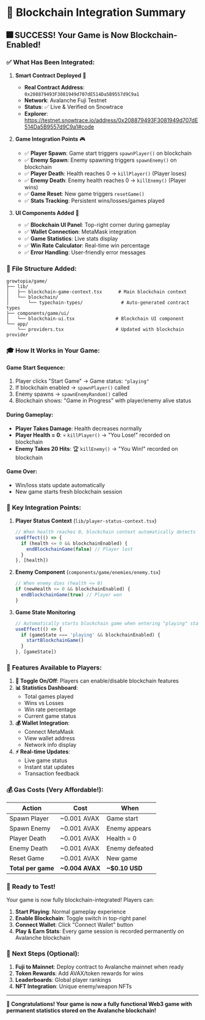 # 🔗 Blockchain Integration Summary

## 🎆 **SUCCESS! Your Game is Now Blockchain-Enabled!**

### ✅ **What Has Been Integrated:**

1. **Smart Contract Deployed** 🚀
   - **Real Contract Address**: `0x208879493F3081949d707dE514Da5B9557d9C9a1`
   - **Network**: Avalanche Fuji Testnet
   - **Status**: ✅ Live & Verified on Snowtrace
   - **Explorer**: https://testnet.snowtrace.io/address/0x208879493F3081949d707dE514Da5B9557d9C9a1#code

2. **Game Integration Points** 🎮
   - ✅ **Player Spawn**: Game start triggers `spawnPlayer()` on blockchain
   - ✅ **Enemy Spawn**: Enemy spawning triggers `spawnEnemy()` on blockchain  
   - ✅ **Player Death**: Health reaches 0 → `killPlayer()` (Player loses)
   - ✅ **Enemy Death**: Enemy health reaches 0 → `killEnemy()` (Player wins)
   - ✅ **Game Reset**: New game triggers `resetGame()`
   - ✅ **Stats Tracking**: Persistent wins/losses/games played

3. **UI Components Added** 🎨
   - ✅ **Blockchain UI Panel**: Top-right corner during gameplay
   - ✅ **Wallet Connection**: MetaMask integration
   - ✅ **Game Statistics**: Live stats display
   - ✅ **Win Rate Calculator**: Real-time win percentage
   - ✅ **Error Handling**: User-friendly error messages

### 📁 **File Structure Added:**

```
growtopia/game/
├── lib/
│   ├── blockchain-game-context.tsx      # Main blockchain context
│   └── blockchain/
│       └── typechain-types/              # Auto-generated contract types
├── components/game/ui/
│   └── blockchain-ui.tsx               # Blockchain UI component
└── app/
    └── providers.tsx                   # Updated with blockchain provider
```

### 🎓 **How It Works in Your Game:**

#### **Game Start Sequence:**
1. Player clicks "Start Game" → Game status: `"playing"`
2. If blockchain enabled → `spawnPlayer()` called
3. Enemy spawns → `spawnEnemyRandom()` called
4. Blockchain shows: "Game in Progress" with player/enemy alive status

#### **During Gameplay:**
- **Player Takes Damage**: Health decreases normally
- **Player Health = 0**: 💀 `killPlayer()` → "You Lose!" recorded on blockchain
- **Enemy Takes 20 Hits**: 🏆 `killEnemy()` → "You Win!" recorded on blockchain

#### **Game Over:**
- Win/loss stats update automatically
- New game starts fresh blockchain session

### 🔧 **Key Integration Points:**

1. **Player Status Context** (`lib/player-status-context.tsx`)
   ```typescript
   // When health reaches 0, blockchain context automatically detects this
   useEffect(() => {
     if (health <= 0 && blockchainEnabled) {
       endBlockchainGame(false) // Player lost
     }
   }, [health])
   ```

2. **Enemy Component** (`components/game/enemies/enemy.tsx`)
   ```typescript
   // When enemy dies (health <= 0)
   if (newHealth <= 0 && blockchainEnabled) {
     endBlockchainGame(true) // Player won
   }
   ```

3. **Game State Monitoring**
   ```typescript
   // Automatically starts blockchain game when entering "playing" state
   useEffect(() => {
     if (gameState === 'playing' && blockchainEnabled) {
       startBlockchainGame()
     }
   }, [gameState])
   ```

### 🎁 **Features Available to Players:**

1. **🔄 Toggle On/Off**: Players can enable/disable blockchain features
2. **📊 Statistics Dashboard**: 
   - Total games played
   - Wins vs Losses  
   - Win rate percentage
   - Current game status
3. **💰 Wallet Integration**: 
   - Connect MetaMask
   - View wallet address
   - Network info display
4. **⚡ Real-time Updates**: 
   - Live game status
   - Instant stat updates
   - Transaction feedback

### 💰 **Gas Costs (Very Affordable!):**

| Action | Cost | When |
|--------|------|------|
| Spawn Player | ~0.001 AVAX | Game start |
| Spawn Enemy | ~0.001 AVAX | Enemy appears |
| Player Death | ~0.001 AVAX | Health = 0 |
| Enemy Death | ~0.001 AVAX | Enemy defeated |
| Reset Game | ~0.001 AVAX | New game |
| **Total per game** | **~0.004 AVAX** | **~$0.10 USD** |

### 🚀 **Ready to Test!**

Your game is now fully blockchain-integrated! Players can:

1. **Start Playing**: Normal gameplay experience
2. **Enable Blockchain**: Toggle switch in top-right panel
3. **Connect Wallet**: Click "Connect Wallet" button
4. **Play & Earn Stats**: Every game session is recorded permanently on Avalanche blockchain

### 🔮 **Next Steps (Optional):**

1. **Fuji to Mainnet**: Deploy contract to Avalanche mainnet when ready
2. **Token Rewards**: Add AVAX/token rewards for wins
3. **Leaderboards**: Global player rankings
4. **NFT Integration**: Unique enemy/weapon NFTs

---

**🎉 Congratulations! Your game is now a fully functional Web3 game with permanent statistics stored on the Avalanche blockchain!**

